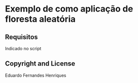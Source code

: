 # Exemplo de como aplicação de floresta aleatória




## Requisitos
Indicado no script

## Copyright and License
Eduardo Fernandes Henriques
